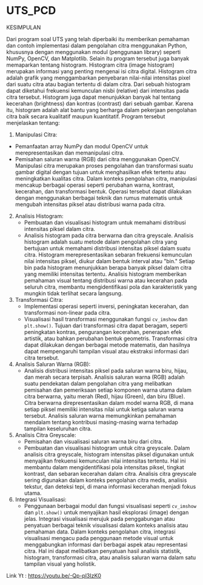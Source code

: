# UTS_PCD
KESIMPULAN

Dari program soal UTS yang telah diperbaiki itu memberikan pemahaman dan contoh implementasi dalam pengolahan citra menggunakan Python, khususnya dengan menggunakan modul (penggunaan library) seperti NumPy, OpenCV, dan Matplotlib.
Selain itu program tersebut juga banyak memaparkan tentang histogram. Histogram citra (image histogram) merupakan informasi yang penting mengenai isi citra digital. Histogram citra adalah grafik yang menggambarkan penyebaran nilai-nilai intensitas pixel dari suatu citra atau bagian tertentu di dalam citra. Dari sebuah histogram dapat diketahui frekuensi kemunculan nisbi (relative) dari intensitas pada citra tersebut. Histogram juga dapat menunjukkan banyak hal tentang kecerahan (brightness) dan kontras (contrast) dari sebuah gambar. Karena itu, histogram adalah alat bantu yang berharga dalam pekerjaan pengolahan citra baik secara kualitatif maupun kuantitatif.
 Program tersebut menjelaskan tentang:

1.  Manipulasi Citra:
   - Pemanfaatan array NumPy dan modul OpenCV untuk merepresentasikan dan memanipulasi citra.
   - Pemisahan saluran warna (RGB) dari citra menggunakan OpenCV.
Manipulasi citra merupakan proses pengolahan dan transformasi suatu gambar digital dengan tujuan untuk menghasilkan efek tertentu atau meningkatkan kualitas citra. Dalam konteks pengolahan citra, manipulasi mencakup berbagai operasi seperti perubahan warna, kontrast, kecerahan, dan transformasi bentuk. Operasi tersebut dapat dilakukan dengan menggunakan berbagai teknik dan rumus matematis untuk mengubah intensitas piksel atau distribusi warna pada citra.
2. Analisis Histogram:
   - Pembuatan dan visualisasi histogram untuk memahami distribusi intensitas piksel dalam citra.
   - Analisis histogram pada citra berwarna dan citra greyscale.
Analisis histogram adalah suatu metode dalam pengolahan citra yang bertujuan untuk memahami distribusi intensitas piksel dalam suatu citra. Histogram merepresentasikan sebaran frekuensi kemunculan nilai intensitas piksel, diukur dalam bentuk interval atau "bin." Setiap bin pada histogram menunjukkan berapa banyak piksel dalam citra yang memiliki intensitas tertentu. Analisis histogram memberikan pemahaman visual tentang distribusi warna atau kecerahan pada seluruh citra, membantu mengidentifikasi pola dan karakteristik yang mungkin tidak terlihat secara langsung.
3. Transformasi Citra:
   - Implementasi operasi seperti inversi, peningkatan kecerahan, dan transformasi non-linear pada citra.
   - Visualisasi hasil transformasi menggunakan fungsi `cv_imshow` dan `plt.show()`.
Tujuan dari transformasi citra dapat beragam, seperti peningkatan kontras, pengurangan kecerahan, penerapan efek artistik, atau bahkan perubahan bentuk geometris. Transformasi citra dapat dilakukan dengan berbagai metode matematis, dan hasilnya dapat mempengaruhi tampilan visual atau ekstraksi informasi dari citra tersebut.
4. Analisis Saluran Warna (RGB):
   - Analisis distribusi intensitas piksel pada saluran warna biru, hijau, dan merah secara terpisah.
Analisis saluran warna (RGB) adalah suatu pendekatan dalam pengolahan citra yang melibatkan pemisahan dan pemeriksaan setiap komponen warna utama dalam citra berwarna, yaitu merah (Red), hijau (Green), dan biru (Blue). Citra berwarna direpresentasikan dalam model warna RGB, di mana setiap piksel memiliki intensitas nilai untuk ketiga saluran warna tersebut. Analisis saluran warna memungkinkan pemahaman mendalam tentang kontribusi masing-masing warna terhadap tampilan keseluruhan citra.
5. Analisis Citra Greyscale:
   - Pemisahan dan visualisasi saluran warna biru dari citra.
   - Pembuatan dan visualisasi histogram untuk citra greyscale.
Dalam analisis citra greyscale, histogram intensitas piksel digunakan untuk menyajikan frekuensi kemunculan nilai intensitas tertentu. Hal ini membantu dalam mengidentifikasi pola intensitas piksel, tingkat kontrast, dan sebaran kecerahan dalam citra. Analisis citra greyscale sering digunakan dalam konteks pengolahan citra medis, analisis tekstur, dan deteksi tepi, di mana informasi kecerahan menjadi fokus utama.
6. Integrasi Visualisasi:
   - Penggunaan berbagai modul dan fungsi visualisasi seperti `cv_imshow` dan `plt.show()` untuk menyajikan hasil eksplorasi (image) dengan jelas.
Integrasi visualisasi merujuk pada penggabungan atau penyatuan berbagai teknik visualisasi dalam konteks analisis atau pemahaman data. Dalam konteks pengolahan citra, integrasi visualisasi mengacu pada penggunaan metode visual untuk menggabungkan informasi dari berbagai aspek atau representasi citra. Hal ini dapat melibatkan penyatuan hasil analisis statistik, histogram, transformasi citra, atau analisis saluran warna dalam satu tampilan visual yang holistik.

Link Yt : https://youtu.be/-Qp-pl3IzK0
